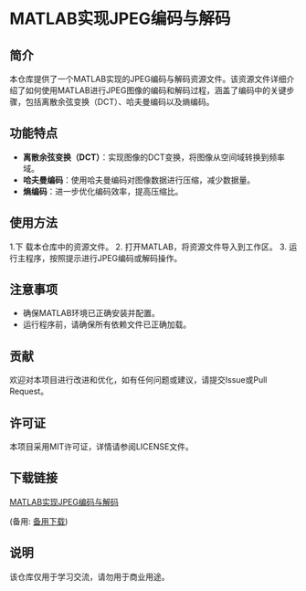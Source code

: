 # MATLAB实现JPEG编码与解码

## 简介
本仓库提供了一个MATLAB实现的JPEG编码与解码资源文件。该资源文件详细介绍了如何使用MATLAB进行JPEG图像的编码和解码过程，涵盖了编码中的关键步骤，包括离散余弦变换（DCT）、哈夫曼编码以及熵编码。

## 功能特点
- **离散余弦变换（DCT）**：实现图像的DCT变换，将图像从空间域转换到频率域。
- **哈夫曼编码**：使用哈夫曼编码对图像数据进行压缩，减少数据量。
- **熵编码**：进一步优化编码效率，提高压缩比。

## 使用方法
1.下 载本仓库中的资源文件。
2. 打开MATLAB，将资源文件导入到工作区。
3. 运行主程序，按照提示进行JPEG编码或解码操作。

## 注意事项
- 确保MATLAB环境已正确安装并配置。
- 运行程序前，请确保所有依赖文件已正确加载。

## 贡献
欢迎对本项目进行改进和优化，如有任何问题或建议，请提交Issue或Pull Request。

## 许可证
本项目采用MIT许可证，详情请参阅LICENSE文件。

## 下载链接
[MATLAB实现JPEG编码与解码](https://pan.quark.cn/s/9ad6a54554bd) 

(备用: [备用下载](https://pan.baidu.com/s/1lEBqKPArUwtA8ZDsqGuJFg?pwd=5dde))

## 说明

该仓库仅用于学习交流，请勿用于商业用途。

